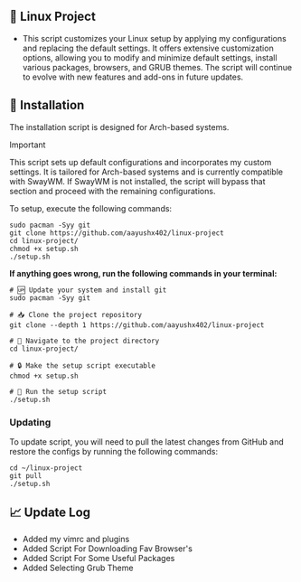 ## 🌟 Linux Project
- This script customizes your Linux setup by applying my configurations and replacing the default settings. It offers extensive customization options, allowing you to modify and minimize default settings, install various packages, browsers, and GRUB themes. The script will continue to evolve with new features and add-ons in future updates.

## 🚀 Installation

The installation script is designed for Arch-based systems.

> [!IMPORTANT]
> This script sets up default configurations and incorporates my custom settings. It is tailored for Arch-based systems and is currently compatible with SwayWM. If SwayWM is not installed, the script will bypass that section and proceed with the remaining configurations.

To setup, execute the following commands:

```shell
sudo pacman -Syy git
git clone https://github.com/aayushx402/linux-project
cd linux-project/
chmod +x setup.sh
./setup.sh
```

**If anything goes wrong, run the following commands in your terminal:**

```shell
# 🆙 Update your system and install git
sudo pacman -Syy git

# 📥 Clone the project repository
git clone --depth 1 https://github.com/aayushx402/linux-project

# 📂 Navigate to the project directory
cd linux-project/

# 🔒 Make the setup script executable
chmod +x setup.sh

# 🚀 Run the setup script
./setup.sh
```

### Updating
To update script, you will need to pull the latest changes from GitHub and restore the configs by running the following commands:

```shell
cd ~/linux-project
git pull
./setup.sh
```

## 📈 Update Log
- Added my vimrc and plugins
- Added Script For Downloading Fav Browser's
- Added Script For Some Useful Packages
- Added Selecting Grub Theme


